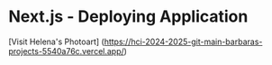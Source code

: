# Next.js - Deploying Application

[Visit Helena's Photoart] (https://hci-2024-2025-git-main-barbaras-projects-5540a76c.vercel.app/)

